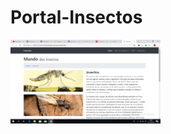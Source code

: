 # Portal-Insectos



<img src="https://github.com/helmercap11/Portal-Insectos/blob/master/insectos-img.PNG" width="240" heigth="240">
